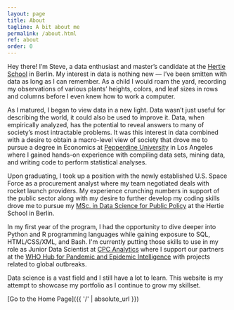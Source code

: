 ```yaml
---
layout: page
title: About
tagline: A bit about me
permalink: /about.html
ref: about
order: 0
---
```


Hey there! I’m Steve, a data enthusiast and master’s candidate at the [Hertie School](https://www.hertie-school.org/en/) in Berlin. My interest in data is nothing new — I’ve been smitten with data as long as I can remember. As a child I would roam the yard, recording my observations of various plants’ heights, colors, and leaf sizes in rows and columns before I even knew how to work a computer.

As I matured, I began to view data in a new light. Data wasn’t just useful for describing the world, it could also be used to improve it. Data, when empirically analyzed, has the potential to reveal answers to many of society’s most intractable problems. It was this interest in data combined with a desire to obtain a macro-level view of society that drove me to pursue a degree in Economics at [Pepperdine University](https://www.pepperdine.edu/) in Los Angeles where I gained hands-on experience with compiling data sets, mining data, and writing code to perform statistical analyses.

Upon graduating, I took up a position with the newly established U.S. Space Force as a procurement analyst where my team negotiated deals with rocket launch providers. My experience crunching numbers in support of the public sector along with my desire to further develop my coding skills drove me to pursue my [MSc. in Data Science for Public Policy](https://www.hertie-school.org/en/mds) at the Hertie School in Berlin.  

In my first year of the program, I had the opportunity to dive deeper into Python and R programming languages while gaining exposure to SQL, HTML/CSS/XML, and Bash. I'm currently putting those skills to use in my role as Junior Data Scientist at [CPC Analytics](https://www.cpc-analytics.com) where I support our partners at the [WHO Hub for Pandemic and Epidemic Intelligence](https://pandemichub.who.int/) with projects related to global outbreaks.

Data science is a vast field and I still have a lot to learn. This website is my attempt to showcase my portfolio as I continue to grow my skillset.

[Go to the Home Page]({{ '/' | absolute_url }})
